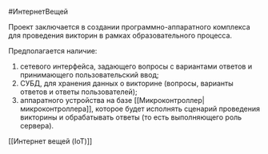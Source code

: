 #ИнтернетВещей 

Проект заключается в создании программно-аппаратного комплекса для проведения викторин в рамках образовательного процесса.

Предполагается наличие:
1. сетевого интерфейса, задающего вопросы с вариантами ответов и принимающего пользовательский ввод; 
2. СУБД, для хранения данных о викторине (вопросы, варианты ответов и ответы пользователей);
3. аппаратного устройства на базе [[Микроконтроллер|микроконтроллера]], которое будет исполнять сценарий проведения викторины и обрабатывать ответы (то есть выполняющего роль сервера).


[[Интернет вещей (IoT)]]